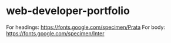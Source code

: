 # web-developer-portfolio

For headings: https://fonts.google.com/specimen/Prata
For body: https://fonts.google.com/specimen/Inter
